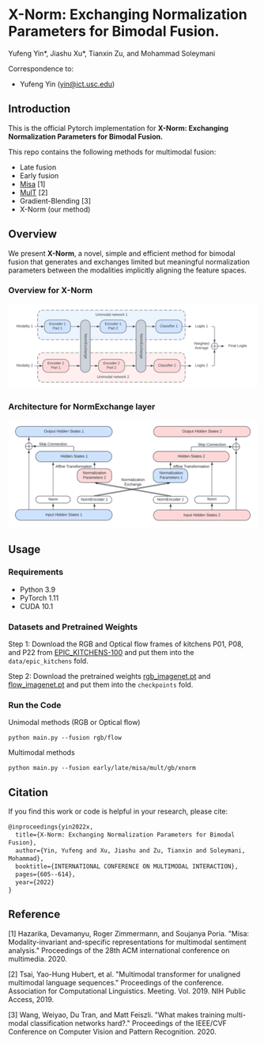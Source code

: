 # X-Norm: Exchanging Normalization Parameters for Bimodal Fusion.
Yufeng Yin*, Jiashu Xu*, Tianxin Zu, and Mohammad Soleymani

Correspondence to: 
  - Yufeng Yin (yin@ict.usc.edu)

## Introduction
This is the official Pytorch implementation for **X-Norm: Exchanging Normalization Parameters for Bimodal Fusion.**

This repo contains the following methods for multimodal fusion:
 - Late fusion
 - Early fusion
 - [Misa](https://github.com/declare-lab/MISA) [1]
 - [MulT](https://github.com/yaohungt/Multimodal-Transformer) [2]
 - Gradient-Blending [3]
 - X-Norm (our method)

## Overview
We present **X-Norm**, a novel, simple and efficient method for bimodal fusion that generates and exchanges limited but meaningful normalization parameters between the modalities implicitly aligning the feature spaces.

### Overview for X-Norm
![img](/figures/X-Norm.png)

### Architecture for NormExchange layer
![img](/figures/NormExchange.png)

## Usage
### Requirements
 - Python 3.9
 - PyTorch 1.11
 - CUDA 10.1

### Datasets and Pretrained Weights
Step 1: Download the RGB and Optical flow frames of kitchens P01, P08, and P22 from [EPIC_KITCHENS-100](https://github.com/epic-kitchens/epic-kitchens-100-annotations) and put them into the ```data/epic_kitchens``` fold.

Step 2: Download the pretrained weights [rgb_imagenet.pt](https://github.com/piergiaj/pytorch-i3d/blob/master/models/rgb_imagenet.pt) and [flow_imagenet.pt](https://github.com/piergiaj/pytorch-i3d/blob/master/models/flow_imagenet.pt) and put them into the ```checkpoints``` fold.

### Run the Code
Unimodal methods (RGB or Optical flow)
```
python main.py --fusion rgb/flow
```
Multimodal methods
```
python main.py --fusion early/late/misa/mult/gb/xnorm
```
## Citation
If you find this work or code is helpful in your research, please cite:
```
@inproceedings{yin2022x,
  title={X-Norm: Exchanging Normalization Parameters for Bimodal Fusion},
  author={Yin, Yufeng and Xu, Jiashu and Zu, Tianxin and Soleymani, Mohammad},
  booktitle={INTERNATIONAL CONFERENCE ON MULTIMODAL INTERACTION},
  pages={605--614},
  year={2022}
}
```

## Reference
[1] Hazarika, Devamanyu, Roger Zimmermann, and Soujanya Poria. "Misa: Modality-invariant and-specific representations for multimodal sentiment analysis." Proceedings of the 28th ACM international conference on multimedia. 2020.

[2] Tsai, Yao-Hung Hubert, et al. "Multimodal transformer for unaligned multimodal language sequences." Proceedings of the conference. Association for Computational Linguistics. Meeting. Vol. 2019. NIH Public Access, 2019.

[3] Wang, Weiyao, Du Tran, and Matt Feiszli. "What makes training multi-modal classification networks hard?." Proceedings of the IEEE/CVF Conference on Computer Vision and Pattern Recognition. 2020.
